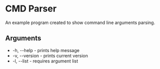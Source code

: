 # CMD Parser
An example program created to show command line arguments parsing.

## Arguments
- -h, --help - prints help message
- -v, --version - prints current version
- -l, --list - requires argument list
